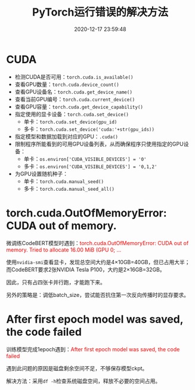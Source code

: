 ﻿---
title: PyTorch运行错误的解决方法
date: 2020-12-17 23:59:48
summary: 本文分享一些PyTorch常见运行错误的解决方法。
tags:
- Python
- PyTorch
- 异常修复
categories:
- Python
---

# CUDA

- 检测CUDA是否可用：`torch.cuda.is_available()`
- 查看GPU数量：`torch.cuda.device_count()`
- 查看GPU设备名：`torch.cuda.get_device_name()`
- 查看当前GPU编号：`torch.cuda.current_device()`
- 查看GPU容量：`torch.cuda.get_device_capability()`
- 指定使用的显卡设备：`torch.cuda.set_device()`
    - 单卡：`torch.cuda.set_device(gpu_id)`
    - 多卡：`torch.cuda.set_device('cuda:'+str(gpu_ids))`
- 指定模型和数据加载到对应的GPU：`.cuda()`
- 限制程序所能看到的可用GPU设备列表，从而确保程序只使用指定的GPU设备：
    - 单卡：`os.environ['CUDA_VISIBLE_DEVICES'] = '0'`
    - 多卡：`os.environ['CUDA_VISIBLE_DEVICES'] = '0,1,2'`
- 为GPU设置随机种子：
    - 单卡：`torch.cuda.manual_seed()`
    - 多卡：`torch.cuda.manual_seed_all()`

# torch.cuda.OutOfMemoryError: CUDA out of memory.

微调练CodeBERT模型时遇到：<font color="red">torch.cuda.OutOfMemoryError: CUDA out of memory. Tried to allocate 16.00 MiB (GPU 0; ...</font>

使用`nvidia-smi`查看显卡，发现总空间大约是4×10GB=40GB，但已占用大半；而CodeBERT要求2张NVIDIA Tesla P100，大约是2×16GB=32GB。

因此，只有占四张卡并行跑，才能跑下来。

另外的策略是：调低batch_size，尝试能否抗住第一次反向传播时的显存要求。

# After first epoch model was saved, the code failed

训练模型完成1epoch遇到：<font color="red">After first epoch model was saved, the code failed</font>

遇到此问题的原因是磁盘剩余空间不足，不够保存模型ckpt。

解决方法：采用`df -h`检查系统磁盘空间，释放不必要的空间占用。
